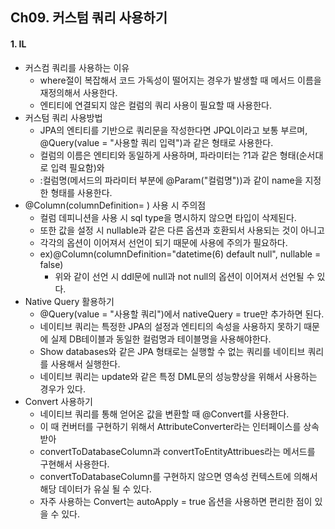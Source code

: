 ## Ch09. 커스텀 쿼리 사용하기
#### 1. IL
- 커스컴 쿼리를 사용하는 이유
  - where절이 복잡해서 코드 가독성이 떨어지는 경우가 발생할 때 메서드 이름을 재정의해서 사용한다.
  - 엔티티에 연결되지 않은 컬럼의 쿼리 사용이 필요할 때 사용한다.
- 커스텀 쿼리 사용방법
  - JPA의 엔티티를 기반으로 쿼리문을 작성한다면 JPQL이라고 보통 부르며, @Query(value = "사용할 쿼리 입력")과 같은 형태로 사용한다.
  - 컬럼의 이름은 엔티티와 동일하게 사용하며, 파라미터는 ?1과 같은 형태(순서대로 입력 필요함)와 
  - :컬럼명(메서드의 파라미터 부분에 @Param("컬럼명"))과 같이 name을 지정한 형태를 사용한다.
- @Column(columnDefinition= ) 사용 시 주의점
  - 컬럼 데피니션을 사용 시 sql type을 명시하지 않으면 타입이 삭제된다.
  - 또한 값을 설정 시 nullable과 같은 다른 옵션과 호환되서 사용되는 것이 아니고
  - 각각의 옵션이 이어져서 선언이 되기 때문에 사용에 주의가 필요하다.
  - ex)@Column(columnDefinition="datetime(6) default null", nullable = false)
    - 위와 같이 선언 시 ddl문에 null과 not null의 옵션이 이어져서 선언될 수 있다.
- Native Query 활용하기
  - @Query(value = "사용할 쿼리")에서 nativeQuery = true만 추가하면 된다.
  - 네이티브 쿼리는 특정한 JPA의 설정과 엔티티의 속성을 사용하지 못하기 때문에 실제 DB테이블과 동일한 컬럼명과 테이블명을 사용해야한다.
  - Show databases와 같은 JPA 형태로는 실행할 수 없는 쿼리를 네이티브 쿼리를 사용해서 실행한다.
  - 네이티브 쿼리는 update와 같은 특정 DML문의 성능향상을 위해서 사용하는 경우가 있다.
- Convert 사용하기
  - 네이티브 쿼리를 통해 얻어온 값을 변환할 때 @Convert를 사용한다.
  - 이 때 컨버터를 구현하기 위해서 AttributeConverter라는 인터페이스를 상속받아
  - convertToDatabaseColumn과 convertToEntityAttribues라는 메서드를 구현해서 사용한다.
  - convertToDatabaseColumn를 구현하지 않으면 영속성 컨텍스트에 의해서 해당 데이터가 유실 될 수 있다.
  - 자주 사용하는 Convert는 autoApply = true 옵션을 사용하면 편리한 점이 있을 수 있다.